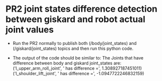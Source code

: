 # PR2 joint states difference detection between giskard and robot actual joint values

- Run the PR2 normally to publish both (/body/joint_states) and (/giskard/joint_states) topics and then run this python code.

- The output of the code should be similar to:
  The Joints that have difference between body and giskard joint_states are:
     ('l_upper_arm_roll_joint', '   has difference =', 1.308927187451011)
     ('l_shoulder_lift_joint', '   has difference =', -1.0947722246832159)




